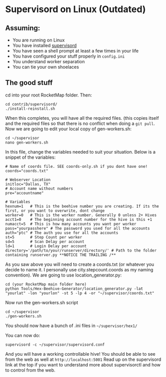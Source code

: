 # Supervisord on Linux (Outdated)

## Assuming:

* You are running on Linux
* You have installed [supervisord](http://supervisord.org/)
* You have seen a shell prompt at least a few times in your life
* You have configured your stuff properly in `config.ini`
* You understand worker separation
* You can tie your own shoelaces

## The good stuff

cd into your root RocketMap folder. Then:

    cd contrib/supervisord/
    ./install-reinstall.sh

When this completes, you will have all the required files. (this copies itself and the required files so that there is no conflict when doing a `git pull`. Now we are going to edit your local copy of gen-workers.sh:
    
    cd ~/supervisor
    nano gen-workers.sh


In this file, change the variables needed to suit your situation. Below is a snippet of the variables:

    # Name of coords file. SEE coords-only.sh if you dont have one!
    coords="coords.txt"

    # Webserver Location
    initloc="Dallas, TX"
    # Account name without numbers
    pre="accountname"

    # Variables
    hexnum=1   # This is the beehive number you are creating. If its the first, or you want to overwrite, dont change
    worker=0   # This is the worker number. Generally 0 unless 2+ Hives
    acct1=0    # The beginning account number for the hive is this +1
    numacct=5  # This is how many accounts you want per worker
    pass="yourpasshere" # The password you used for all the accounts
    auth="ptc" # The auth you use for all the accounts
    st=5       # Step Count per worker
    sd=5       # Scan Delay per account
    ld=1       # Login Delay per account
    directory='/path/to/your/runserver/directory/' # Path to the folder containing runserver.py **NOTICE THE TRAILING /**

As you saw above you will need to create a coords.txt (or whatever you decide to name it. I personally use city.stepcount.coords as my naming convention). We are going to use location_generator.py:
    
    cd (your RocketMap main folder here)
    python Tools/Hex-Beehive-Generator/location_generator.py -lat "yourlat" -lon "yourlon" -st 5 -lp 4 -or "~/supervisor/coords.txt"

Now run the gen-workers.sh script

    cd ~/supervisor
    ./gen-workers.sh

You should now have a bunch of .ini files in `~/supervisor/hex1/`

You can now do:

    supervisord -c ~/supervisor/supervisord.conf

And you will have a working controllable hive! You should be able to see from the web as well at `http://localhost:5001` Read up on the supervisord link at the top if you want to understand more about supervisorctl and how to control from the web.
